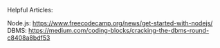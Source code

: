 Helpful Articles:

Node.js: https://www.freecodecamp.org/news/get-started-with-nodejs/
DBMS: https://medium.com/coding-blocks/cracking-the-dbms-round-c8408a8bdf53
